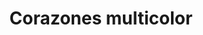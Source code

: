 ---
title: Corazones multicolor
date: 
draft: false

# descripcion
description : Pulsera de plata 925

materials: Plata 925

color: Amarillo, Verde y Lila

dimensions: 20,5cm largo

code: 03-09-0564

type: "Pulseras"

categories: []

price: $4.410,00

price_eftvo: $3.750,00

# Images
# first image will be shown in the product page
images:
  # - image: "images/path_to_image"
  # La ubicacion de las imagenes es imagenes/Pulseras/Pulseras.Plata/03-09-0564-corazones-multicolor
  - image: "./images/pulseras/plata/03-09-0564.JPG"
---
